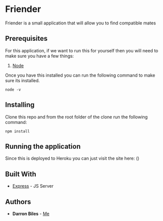 # Friender

Friender is a small application that will allow you to find compatible mates 

## Prerequisites

For this application, if we want to run this for yourself then you will need to make sure you have a few things:

1. [Node](https://nodejs.org/en/)

Once you have this installed you can run the following command to make sure its installed.

```node
node -v
```

## Installing

Clone this repo and from the root folder of the clone run the following command:

```node
npm install
```

## Running the application

Since this is deployed to Heroku you can just visit the site here: ()

## Built With

* [Express](https://www.npmjs.com/package/express) - JS Server

## Authors

* **Darron Biles** - [Me](https://github.com/DBiles)